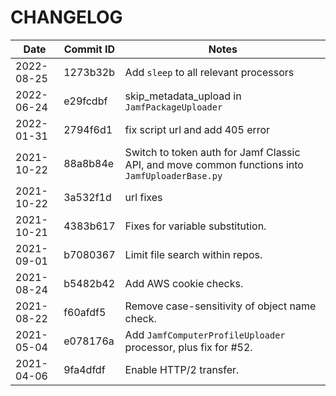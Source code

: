 # CHANGELOG

| Date       | Commit ID    | Notes |
|------------|----------|----------------------------|
| 2022-08-25 | 1273b32b | Add `sleep` to all relevant processors |
| 2022-06-24 | e29fcdbf | skip_metadata_upload in `JamfPackageUploader` |
| 2022-01-31 | 2794f6d1 | fix script url and add 405 error |
| 2021-10-22 | 88a8b84e | Switch to token auth for Jamf Classic API, and move common functions into `JamfUploaderBase.py` |
| 2021-10-22 | 3a532f1d | url fixes |
| 2021-10-21 | 4383b617 | Fixes for variable substitution. |
| 2021-09-01 | b7080367 | Limit file search within repos. |
| 2021-08-24 | b5482b42 | Add AWS cookie checks. |
| 2021-08-22 | f60afdf5 | Remove case-sensitivity of object name check. |
| 2021-05-04 | e078176a | Add `JamfComputerProfileUploader` processor, plus fix for #52. |
| 2021-04-06 | 9fa4dfdf | Enable HTTP/2 transfer. |
